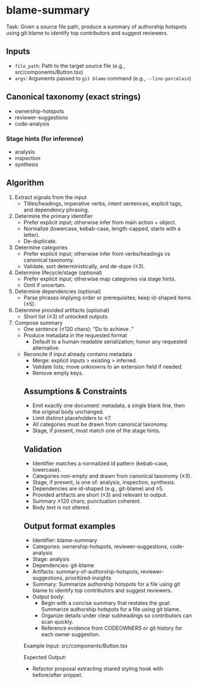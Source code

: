# blame-summary

Task: Given a source file path, produce a summary of authorship hotspots using git blame to identify top contributors and suggest reviewers.

## Inputs

- `file_path`: Path to the target source file (e.g., src/components/Button.tsx)
- `args`: Arguments passed to `git blame` command (e.g., `--line-porcelain`)

## Canonical taxonomy (exact strings)

- ownership-hotspots
- reviewer-suggestions
- code-analysis

### Stage hints (for inference)

- analysis
- inspection
- synthesis

## Algorithm

1. Extract signals from the input
   - Titles/headings, imperative verbs, intent sentences, explicit tags, and dependency phrasing.
2. Determine the primary identifier
   - Prefer explicit input; otherwise infer from main action + object.
   - Normalize (lowercase, kebab-case, length-capped, starts with a letter).
   - De-duplicate.
3. Determine categories
   - Prefer explicit input; otherwise infer from verbs/headings vs canonical taxonomy.
   - Validate, sort deterministically, and de-dupe (≤3).
4. Determine lifecycle/stage (optional)
   - Prefer explicit input; otherwise map categories via stage hints.
   - Omit if uncertain.
5. Determine dependencies (optional)
   - Parse phrases implying order or prerequisites; keep id-shaped items (≤5).
6. Determine provided artifacts (optional)
   - Short list (≤3) of unlocked outputs.
7. Compose summary
   - One sentence (≤120 chars): “Do <verb> <object> to achieve <outcome>.”
8. Produce metadata in the requested format
   - Default to a human-readable serialization; honor any requested alternative.
9. Reconcile if input already contains metadata
   - Merge: explicit inputs > existing > inferred.
   - Validate lists; move unknowns to an extension field if needed.
   - Remove empty keys.

## Assumptions & Constraints

- Emit exactly one document: metadata, a single blank line, then the original body unchanged.
- Limit distinct placeholders to ≤7.
- All categories must be drawn from canonical taxonomy.
- Stage, if present, must match one of the stage hints.

## Validation

- Identifier matches a normalized id pattern (kebab-case, lowercase).
- Categories non-empty and drawn from canonical taxonomy (≤3).
- Stage, if present, is one of: analysis, inspection, synthesis.
- Dependencies are id-shaped (e.g., git-blame) and ≤5.
- Provided artifacts are short (≤3) and relevant to output.
- Summary ≤120 chars; punctuation coherent.
- Body text is not altered.

## Output format examples

- Identifier: blame-summary
- Categories: ownership-hotspots, reviewer-suggestions, code-analysis
- Stage: analysis
- Dependencies: git-blame
- Artifacts: summary-of-authorship-hotspots, reviewer-suggestions, prioritized-insights
- Summary: Summarize authorship hotspots for a file using git blame to identify top contributors and suggest reviewers.
- Output body:
  - Begin with a concise summary that restates the goal: Summarize authorship hotspots for a file using git blame.
  - Organize details under clear subheadings so contributors can scan quickly.
  - Reference evidence from CODEOWNERS or git history for each owner suggestion.

Example Input:
src/components/Button.tsx

Expected Output:

- Refactor proposal extracting shared styling hook with before/after snippet.
